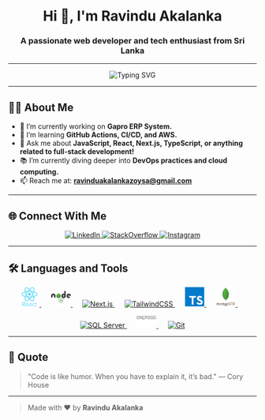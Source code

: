 <h1 align="center">Hi 👋, I'm Ravindu Akalanka</h1>
<h3 align="center">A passionate web developer and tech enthusiast from Sri Lanka</h3>

---

<p align="center">
  <img src="https://readme-typing-svg.herokuapp.com?color=36BCF7&size=22&center=true&vCenter=true&width=600&lines=Welcome+to+my+GitHub+profile!;I'm+a+Full-Stack+Web+Developer.;I+love+building+scalable+and+modern+apps.;Currently+exploring+CI/CD+and+AWS." alt="Typing SVG">
</p>

---

## 👨‍💻 About Me

- 🔭 I’m currently working on **Gapro ERP System.**
- 🌱 I’m learning **GitHub Actions, CI/CD, and AWS.**
- 💬 Ask me about **JavaScript, React, Next.js, TypeScript, or anything related to full-stack development!**
- 📚 I’m currently diving deeper into **DevOps practices and cloud computing.**
- 📫 Reach me at: **ravinduakalankazoysa@gmail.com**

---

## 🌐 Connect With Me

<p align="center">
  <a href="https://linkedin.com/in/ravinduakalanka" target="_blank">
    <img src="https://img.shields.io/badge/LinkedIn-%230077B5.svg?style=for-the-badge&logo=linkedin&logoColor=white" alt="LinkedIn">
  </a>
  <a href="https://stackoverflow.com/users/ravinduakalanka" target="_blank">
    <img src="https://img.shields.io/badge/StackOverflow-FE7A16.svg?style=for-the-badge&logo=stack-overflow&logoColor=white" alt="StackOverflow">
  </a>
  <a href="https://instagram.com/___ravindu__akalanka___" target="_blank">
    <img src="https://img.shields.io/badge/Instagram-%23E4405F.svg?style=for-the-badge&logo=instagram&logoColor=white" alt="Instagram">
  </a>
</p>

---

## 🛠️ Languages and Tools

<p align="center">
  <a href="https://reactjs.org/" target="_blank" rel="noreferrer">
    <img src="https://raw.githubusercontent.com/devicons/devicon/master/icons/react/react-original-wordmark.svg" alt="React" width="40" height="40"/>
  </a>
  &nbsp;&nbsp;&nbsp;&nbsp;
  <a href="https://nodejs.org/" target="_blank" rel="noreferrer">
    <img src="https://raw.githubusercontent.com/devicons/devicon/master/icons/nodejs/nodejs-original-wordmark.svg" alt="Node.js" width="40" height="40"/>
  </a>
  &nbsp;&nbsp;&nbsp;&nbsp;
  <a href="https://nextjs.org/" target="_blank" rel="noreferrer">
    <img src="https://cdn.worldvectorlogo.com/logos/nextjs-2.svg" alt="Next.js" width="40" height="40"/>
  </a>
  &nbsp;&nbsp;&nbsp;&nbsp;
  <a href="https://tailwindcss.com/" target="_blank" rel="noreferrer">
    <img src="https://www.vectorlogo.zone/logos/tailwindcss/tailwindcss-icon.svg" alt="TailwindCSS" width="40" height="40"/>
  </a>
  &nbsp;&nbsp;&nbsp;&nbsp;
  <a href="https://www.typescriptlang.org/" target="_blank" rel="noreferrer">
    <img src="https://raw.githubusercontent.com/devicons/devicon/master/icons/typescript/typescript-original.svg" alt="TypeScript" width="40" height="40"/>
  </a>
  &nbsp;&nbsp;&nbsp;&nbsp;
  <a href="https://www.mongodb.com/" target="_blank" rel="noreferrer">
    <img src="https://raw.githubusercontent.com/devicons/devicon/master/icons/mongodb/mongodb-original-wordmark.svg" alt="MongoDB" width="40" height="40"/>
  </a>
  &nbsp;&nbsp;&nbsp;&nbsp;
  <a href="https://www.microsoft.com/en-us/sql-server" target="_blank" rel="noreferrer">
    <img src="https://www.svgrepo.com/show/303229/microsoft-sql-server-logo.svg" alt="SQL Server" width="40" height="40"/>
  </a>
  &nbsp;&nbsp;&nbsp;&nbsp;
  <a href="https://expressjs.com/" target="_blank" rel="noreferrer">
    <img src="https://raw.githubusercontent.com/devicons/devicon/master/icons/express/express-original-wordmark.svg" alt="Express.js" width="40" height="40"/>
  </a>
  &nbsp;&nbsp;&nbsp;&nbsp;
  <a href="https://git-scm.com/" target="_blank" rel="noreferrer">
    <img src="https://www.vectorlogo.zone/logos/git-scm/git-scm-icon.svg" alt="Git" width="40" height="40"/>
  </a>
</p>


---


## 🌟 Quote

> "Code is like humor. When you have to explain it, it’s bad." — Cory House

---

> Made with ❤️ by **Ravindu Akalanka**

